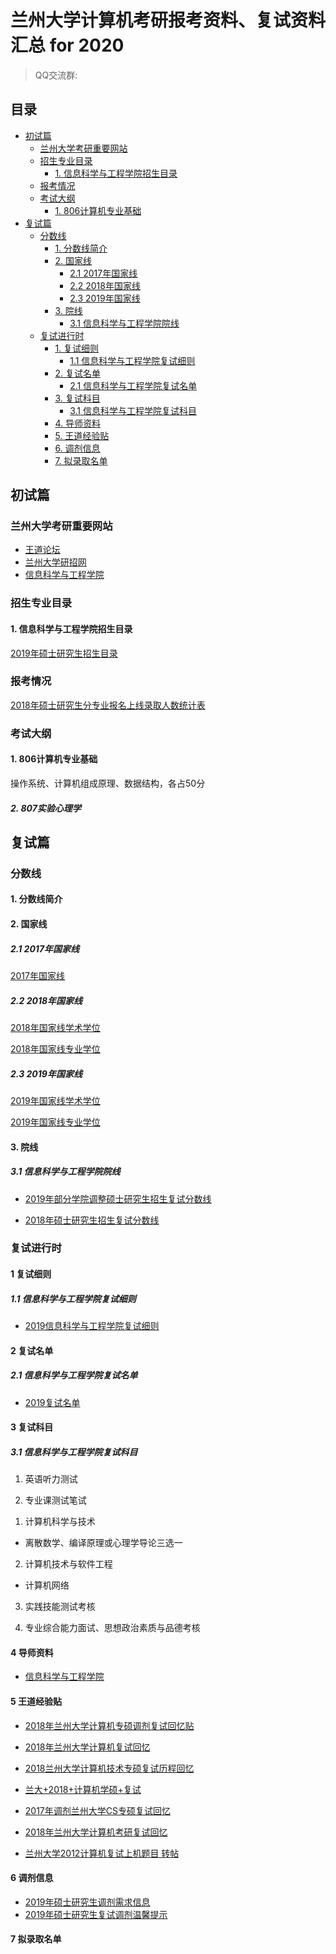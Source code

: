 # 兰州大学计算机考研报考资料、复试资料汇总 for 2020
>QQ交流群: 

## 目录
* [初试篇](#初试篇)
   * [兰州大学考研重要网站](#兰州大学考研重要网站)
   * [招生专业目录](#招生专业目录)
       * [1. 信息科学与工程学院招生目录](#1-信息科学与工程学院招生目录)
   * [报考情况](#报考情况)
   * [考试大纲](#考试大纲)
       * [1. 806计算机专业基础](#1-806计算机专业基础)
* [复试篇](#复试篇)
   * [分数线](#分数线)
       * [1. 分数线简介](#1-分数线简介)
       * [2. 国家线](#2-国家线)
            * [2.1 2017年国家线](#21-2017年国家线)
            * [2.2 2018年国家线](#22-2018年国家线)
            * [2.3 2019年国家线](#23-2019年国家线)
       * [3. 院线](#3-院线)
            * [3.1 信息科学与工程学院院线](#31-信息科学与工程学院院线)
   * [复试进行时](#复试进行时)
       * [1. 复试细则](#1-复试细则)
            * [1.1 信息科学与工程学院复试细则](#11-信息科学与工程学院复试细则)
       * [2. 复试名单](#2-复试名单)
            * [2.1 信息科学与工程学院复试名单](#21-信息科学与工程学院复试名单)
       * [3. 复试科目](#3-复试科目)
            * [3.1 信息科学与工程学院复试科目](#31-信息科学与工程学院复试科目)
       * [4. 导师资料](#4-导师资料)
       * [5. 王道经验贴](#5-王道经验贴)
       * [6. 调剂信息](#6-调剂信息)
       * [7. 拟录取名单](#7-拟录取名单)

## 初试篇
### 兰州大学考研重要网站
- [王道论坛](http://www.cskaoyan.com/forum-320-1.html)
- [兰州大学研招网](http://ge.lzu.edu.cn/)
- [信息科学与工程学院](http://xxxy.lzu.edu.cn/)

### 招生专业目录
#### 1. 信息科学与工程学院招生目录
[2019年硕士研究生招生目录](./兰州大学/初试/兰州大学2019年硕士研究生招生专业目录.pdf)

### 报考情况
[2018年硕士研究生分专业报名上线录取人数统计表](./兰州大学/复试/2018年硕士研究生分专业报名上线录取人数统计表.pdf)

### 考试大纲
#### 1. 806计算机专业基础
操作系统、计算机组成原理、数据结构，各占50分

##### 2. 807实验心理学

## 复试篇
### 分数线
#### 1. 分数线简介

#### 2. 国家线
##### 2.1 2017年国家线
[2017年国家线](https://yz.chsi.com.cn/kyzx/kydt/201703/20170315/1591016940.html)

##### 2.2 2018年国家线
[2018年国家线学术学位](https://yz.chsi.com.cn/kyzx/kp/201803/20180316/1670298651.html)

[2018年国家线专业学位](https://yz.chsi.com.cn/kyzx/kp/201803/20180316/1670298653.html)

##### 2.3 2019年国家线
[2019年国家线学术学位](https://yz.chsi.com.cn/kyzx/kp/201903/20190315/1772265280.html)

[2019年国家线专业学位](https://yz.chsi.com.cn/kyzx/kp/201903/20190315/1772265285.html)

#### 3. 院线
##### 3.1 信息科学与工程学院院线
* [2019年部分学院调整硕士研究生招生复试分数线](./兰州大学/复试/2019年部分学院调整硕士研究生招生复试分数线.pdf)

* [2018年硕士研究生招生复试分数线](./兰州大学/复试/2018年硕士研究生招生复试分数线.pdf)

### 复试进行时
#### 1 复试细则
##### 1.1 信息科学与工程学院复试细则
* [2019信息科学与工程学院复试细则](./兰州大学/复试/2019年硕士研究生复试录取实施细则.pdf)

#### 2 复试名单
##### 2.1 信息科学与工程学院复试名单
* [2019复试名单](./兰州大学/复试/一志愿上线名单.xlsx)

#### 3 复试科目
##### 3.1 信息科学与工程学院复试科目
1. 英语听力测试

2. 专业课测试笔试
1) 计算机科学与技术
* 离散数学、编译原理或心理学导论三选一

2) 计算机技术与软件工程
* 计算机网络

3. 实践技能测试考核

4. 专业综合能力面试、思想政治素质与品德考核

#### 4 导师资料
* [信息科学与工程学院](http://xxxy.lzu.edu.cn/lzupage/B20171213031711.html)

#### 5 王道经验贴
* [2018年兰州大学计算机专硕调剂复试回忆贴](http://www.cskaoyan.com/forum.php?mod=viewthread&tid=649228&fromuid=484376)

* [2018年兰州大学计算机复试回忆](http://www.cskaoyan.com/forum.php?mod=viewthread&tid=649190&fromuid=484376)

* [2018兰州大学计算机技术专硕复试历程回忆](http://www.cskaoyan.com/forum.php?mod=viewthread&tid=649196&fromuid=484376)

* [兰大+2018+计算机学硕+复试](http://www.cskaoyan.com/forum.php?mod=viewthread&tid=649324&fromuid=484376)

* [2017年调剂兰州大学CS专硕复试回忆](http://www.cskaoyan.com/forum.php?mod=viewthread&tid=642393&fromuid=484376)

* [2018年兰州大学计算机考研复试回忆](http://www.cskaoyan.com/forum.php?mod=viewthread&tid=649884&fromuid=484376)

* [兰州大学2012计算机复试上机题目  转帖](http://www.cskaoyan.com/forum.php?mod=viewthread&tid=206378&fromuid=484376)

#### 6 调剂信息
* [2019年硕士研究生调剂需求信息](./兰州大学/复试/2019年硕士研究生调剂需求信息.pdf)
* [2019年硕士研究生复试调剂温馨提示](./兰州大学/复试/2019年硕士研究生复试调剂温馨提示.pdf)

#### 7 拟录取名单
